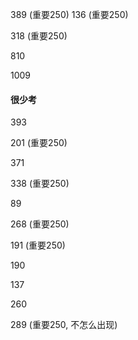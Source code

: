 389 (重要250) 136 (重要250)

318 (重要250)

810

1009

#### 很少考

393

201 (重要250)

371

338 (重要250)

89

268 (重要250)

191 (重要250)

190

137

260

289 (重要250, 不怎么出现)